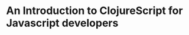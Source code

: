 An Introduction to ClojureScript for Javascript developers
==========================================================


